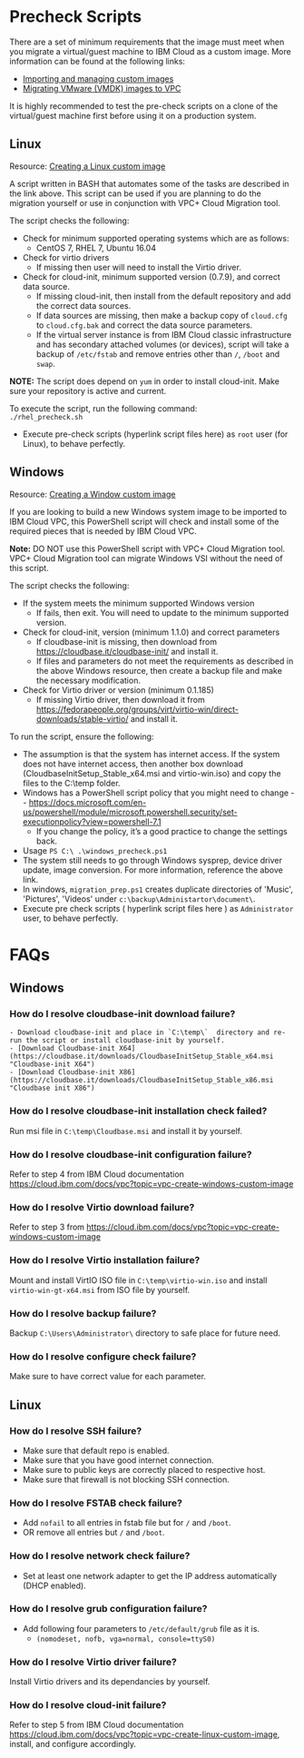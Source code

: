 # Precheck Scripts #
There are a set of minimum requirements that the image must meet when you migrate a virtual/guest
machine to IBM Cloud as a custom image. More information can be found at the following links:
- [Importing and managing custom images](https://cloud.ibm.com/docs/vpc?topic=vpc-managing-images)
- [Migrating VMware (VMDK) images to VPC](https://cloud.ibm.com/docs/cloud-infrastructure?topic=cloud-infrastructure-migrating-vmware-vmdk-images)

It is highly recommended to test the pre-check scripts on a clone of the virtual/guest machine
first before using it on a production system.

## Linux ##
Resource: [Creating a Linux custom image](https://cloud.ibm.com/docs/vpc?topic=vpc-create-linux-custom-image)

A script written in BASH that automates some of the tasks are described in the link above.  This
script can be used if you are planning to do the migration yourself or use in conjunction with VPC+ 
Cloud Migration tool.

The script checks the following:
- Check for minimum supported operating systems which are as follows:
     - CentOS 7, RHEL 7, Ubuntu 16.04
- Check for virtio drivers
     - If missing then user will need to install the Virtio driver.
- Check for cloud-init, minimum supported version (0.7.9), and correct data source.
     - If missing cloud-init, then install from the default repository and add the correct data sources.
     - If data sources are missing, then make a backup copy of `cloud.cfg` to `cloud.cfg.bak` and correct 
the data source parameters.
     - If the virtual server instance is from IBM Cloud classic infrastructure and has secondary attached
volumes (or devices), script will take a backup of ```/etc/fstab``` and remove entries other than ```/```, ```/boot``` and ```swap```.

**NOTE:** The script does depend on `yum` in order to install cloud-init.  Make sure your repository is
active and current.

To execute the script, run the following command: </br>
```./rhel_precheck.sh```

- Execute pre-check scripts (hyperlink script files here)  as `root` user (for Linux), to behave perfectly.

## Windows ##
Resource: [Creating a Window custom image](https://cloud.ibm.com/docs/vpc?topic=vpc-create-windows-custom-image)

If you are looking to build a new Windows system image to be imported to IBM Cloud VPC, this
PowerShell script will check and install some of the required pieces that is needed by IBM Cloud
VPC.

**Note:** DO NOT use this PowerShell script with VPC+ Cloud Migration tool. VPC+ Cloud Migration
tool can migrate Windows VSI without the need of this script.

The script checks the following:
- If the system meets the minimum supported Windows version
     - If fails, then exit. You will need to update to the minimum supported version.
- Check for cloud-init, version (minimum 1.1.0) and correct parameters
     - If cloudbase-init is missing, then download from https://cloudbase.it/cloudbase-init/ and
install it.
     - If files and parameters do not meet the requirements as described in the above Windows resource,
then create a backup file and make the necessary modification.
- Check for Virtio driver or version (minimum 0.1.185)
     - If missing Virtio driver, then download it from https://fedorapeople.org/groups/virt/virtio-win/direct-downloads/stable-virtio/
and install it.

To run the script, ensure the following:

- The assumption is that the system has internet access.  If the system does not have internet
access, then another box download (CloudbaseInitSetup_Stable_x64.msi and virtio-win.iso) and copy
the files to the C:\temp folder.
- Windows has a PowerShell script policy that you might need to change -- https://docs.microsoft.com/en-us/powershell/module/microsoft.powershell.security/set-executionpolicy?view=powershell-7.1
     - If you change the policy, it’s a good practice to change the settings back.
- Usage ```PS C:\ .\windows_precheck.ps1```
- The system still needs to go through Windows sysprep, device driver update, image conversion.
For more information, reference the above link. 
- In windows, `migration_prep.ps1` creates duplicate directories of 'Music', 'Pictures', 'Videos' under `c:\backup\Administartor\document\`.
- Execute pre check scripts ( hyperlink script files here ) as `Administrator` user, to behave perfectly.

# FAQs

## Windows
### How do I resolve cloudbase-init download failure?
    - Download cloudbase-init and place in `C:\temp\`  directory and re-run the script or install cloudbase-init by yourself. 
    - [Download Cloudbase-init X64](https://cloudbase.it/downloads/CloudbaseInitSetup_Stable_x64.msi "Cloudbase-init X64")
    - [Download Cloudbase-init X86](https://cloudbase.it/downloads/CloudbaseInitSetup_Stable_x86.msi "Cloudbase init X86")
   
### How do I resolve cloudbase-init installation check failed?
Run msi file in `C:\temp\Cloudbase.msi` and install it by yourself. 

### How do I resolve cloudbase-init configuration failure?
Refer to step 4 from IBM Cloud documentation https://cloud.ibm.com/docs/vpc?topic=vpc-create-windows-custom-image

### How do I resolve Virtio download failure?
Refer to step 3 from https://cloud.ibm.com/docs/vpc?topic=vpc-create-windows-custom-image 

### How do I resolve Virtio installation failure?
Mount and install VirtIO ISO file in `C:\temp\virtio-win.iso` and install `virtio-win-gt-x64.msi` from ISO file by yourself.

### How do I resolve backup failure?
Backup `C:\Users\Administrator\` directory to safe place for future need.

### How do I resolve configure check failure?
Make sure to have correct value for each parameter.

## Linux
### How do I resolve SSH failure?
* Make sure that default repo is enabled.
* Make sure that you have good internet connection.
* Make sure to public keys are correctly placed to respective host.
* Make sure that firewall is not blocking SSH connection.
    
### How do I resolve FSTAB check failure?
* Add `nofail` to all entries in fstab file but for `/` and `/boot`.
* OR remove all entries but `/` and `/boot`.

### How do I resolve network check failure?
* Set at least one network adapter to get the IP address automatically (DHCP enabled). 
    
### How do I resolve grub configuration failure?
* Add following four parameters to `/etc/default/grub` file as it is.
  - `(nomodeset, nofb, vga=normal, console=ttyS0)`

### How do I resolve Virtio driver failure?
Install Virtio drivers and its dependancies by yourself.

### How do I resolve cloud-init failure?
Refer to step 5 from IBM Cloud documentation https://cloud.ibm.com/docs/vpc?topic=vpc-create-linux-custom-image, install, and configure accordingly.
